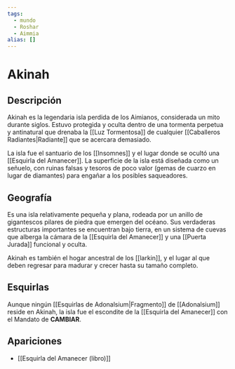 ```yaml
---
tags:
  - mundo
  - Roshar
  - Aimmia
alias: []
---
```


# Akinah

## Descripción
Akinah es la legendaria isla perdida de los Aimianos, considerada un mito durante siglos. Estuvo protegida y oculta dentro de una tormenta perpetua y antinatural que drenaba la [[Luz Tormentosa]] de cualquier [[Caballeros Radiantes|Radiante]] que se acercara demasiado.

La isla fue el santuario de los [[Insomnes]] y el lugar donde se ocultó una [[Esquirla del Amanecer]]. La superficie de la isla está diseñada como un señuelo, con ruinas falsas y tesoros de poco valor (gemas de cuarzo en lugar de diamantes) para engañar a los posibles saqueadores.

## Geografía
Es una isla relativamente pequeña y plana, rodeada por un anillo de gigantescos pilares de piedra que emergen del océano. Sus verdaderas estructuras importantes se encuentran bajo tierra, en un sistema de cuevas que alberga la cámara de la [[Esquirla del Amanecer]] y una [[Puerta Jurada]] funcional y oculta.

Akinah es también el hogar ancestral de los [[larkin]], y el lugar al que deben regresar para madurar y crecer hasta su tamaño completo.

## Esquirlas
Aunque ningún [[Esquirlas de Adonalsium|Fragmento]] de [[Adonalsium]] reside en Akinah, la isla fue el escondite de la [[Esquirla del Amanecer]] con el Mandato de **CAMBIAR**.

## Apariciones
* [[Esquirla del Amanecer (libro)]]
